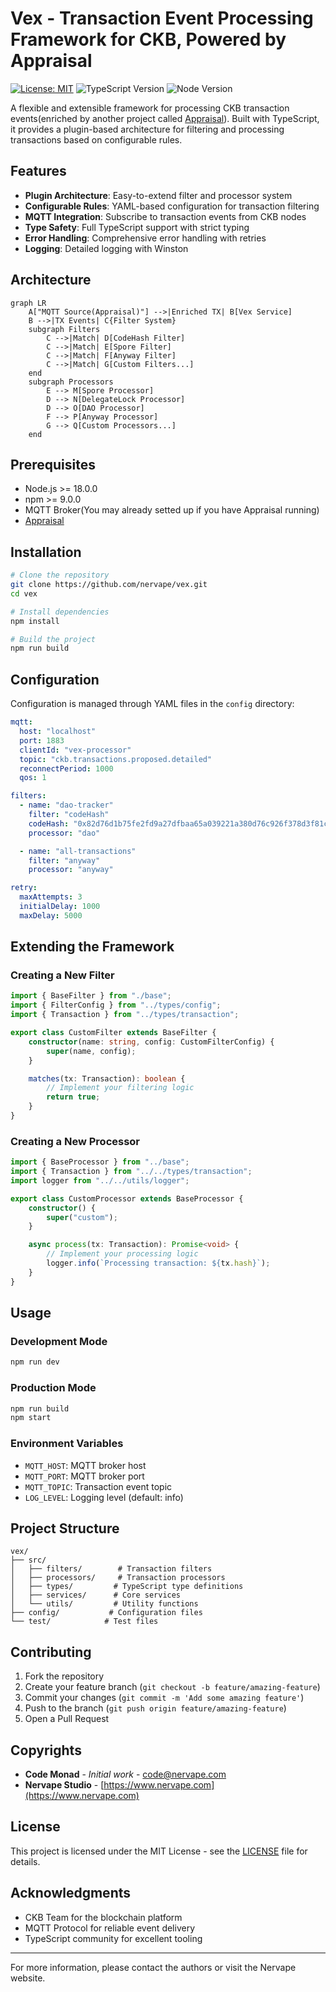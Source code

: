 # Vex - Transaction Event Processing Framework for CKB, Powered by Appraisal

[![License: MIT](https://img.shields.io/badge/License-MIT-yellow.svg)](https://opensource.org/licenses/MIT)
![TypeScript Version](https://img.shields.io/badge/typescript-%5E5.0.0-blue)
![Node Version](https://img.shields.io/badge/node-%5E18.0.0-green)

A flexible and extensible framework for processing CKB transaction events(enriched by another project called [Appraisal](https://github.com/nervape/appraisal.git)). Built with TypeScript, it provides a plugin-based architecture for filtering and processing transactions based on configurable rules.

## Features

- **Plugin Architecture**: Easy-to-extend filter and processor system
- **Configurable Rules**: YAML-based configuration for transaction filtering
- **MQTT Integration**: Subscribe to transaction events from CKB nodes
- **Type Safety**: Full TypeScript support with strict typing
- **Error Handling**: Comprehensive error handling with retries
- **Logging**: Detailed logging with Winston

## Architecture

```mermaid
graph LR
    A["MQTT Source(Appraisal)"] -->|Enriched TX| B[Vex Service]
    B -->|TX Events| C{Filter System}
    subgraph Filters
        C -->|Match| D[CodeHash Filter]
        C -->|Match| E[Spore Filter]
        C -->|Match| F[Anyway Filter]
        C -->|Match| G[Custom Filters...]
    end
    subgraph Processors
        E --> M[Spore Processor]
        D --> N[DelegateLock Processor]
        D --> O[DAO Processor]
        F --> P[Anyway Processor]
        G --> Q[Custom Processors...]
    end
```

## Prerequisites

- Node.js >= 18.0.0
- npm >= 9.0.0
- MQTT Broker(You may already setted up if you have Appraisal running)
- [Appraisal](https://github.com/nervape/appraisal.git)

## Installation

```bash
# Clone the repository
git clone https://github.com/nervape/vex.git
cd vex

# Install dependencies
npm install

# Build the project
npm run build
```

## Configuration

Configuration is managed through YAML files in the `config` directory:

```yaml
mqtt:
  host: "localhost"
  port: 1883
  clientId: "vex-processor"
  topic: "ckb.transactions.proposed.detailed"
  reconnectPeriod: 1000
  qos: 1

filters:
  - name: "dao-tracker"
    filter: "codeHash"
    codeHash: "0x82d76d1b75fe2fd9a27dfbaa65a039221a380d76c926f378d3f81cf3e7e13f2e"
    processor: "dao"

  - name: "all-transactions"
    filter: "anyway"
    processor: "anyway"

retry:
  maxAttempts: 3
  initialDelay: 1000
  maxDelay: 5000
```

## Extending the Framework

### Creating a New Filter

```typescript
import { BaseFilter } from "./base";
import { FilterConfig } from "../types/config";
import { Transaction } from "../types/transaction";

export class CustomFilter extends BaseFilter {
    constructor(name: string, config: CustomFilterConfig) {
        super(name, config);
    }

    matches(tx: Transaction): boolean {
        // Implement your filtering logic
        return true;
    }
}
```

### Creating a New Processor

```typescript
import { BaseProcessor } from "../base";
import { Transaction } from "../../types/transaction";
import logger from "../../utils/logger";

export class CustomProcessor extends BaseProcessor {
    constructor() {
        super("custom");
    }

    async process(tx: Transaction): Promise<void> {
        // Implement your processing logic
        logger.info(`Processing transaction: ${tx.hash}`);
    }
}
```

## Usage

### Development Mode

```bash
npm run dev
```

### Production Mode

```bash
npm run build
npm start
```

### Environment Variables

- `MQTT_HOST`: MQTT broker host
- `MQTT_PORT`: MQTT broker port
- `MQTT_TOPIC`: Transaction event topic
- `LOG_LEVEL`: Logging level (default: info)

## Project Structure

```
vex/
├── src/
│   ├── filters/        # Transaction filters
│   ├── processors/     # Transaction processors
│   ├── types/         # TypeScript type definitions
│   ├── services/      # Core services
│   └── utils/         # Utility functions
├── config/           # Configuration files
└── test/            # Test files
```

## Contributing

1. Fork the repository
2. Create your feature branch (`git checkout -b feature/amazing-feature`)
3. Commit your changes (`git commit -m 'Add some amazing feature'`)
4. Push to the branch (`git push origin feature/amazing-feature`)
5. Open a Pull Request

## Copyrights

- **Code Monad** - *Initial work* - [code@nervape.com](mailto:code@nervape.com)
- **Nervape Studio** - [https://www.nervape.com](https://www.nervape.com)

## License

This project is licensed under the MIT License - see the [LICENSE](LICENSE) file for details.

## Acknowledgments

- CKB Team for the blockchain platform
- MQTT Protocol for reliable event delivery
- TypeScript community for excellent tooling

---

For more information, please contact the authors or visit the Nervape website.

